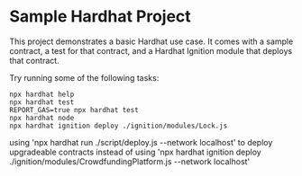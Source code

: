 # Sample Hardhat Project

This project demonstrates a basic Hardhat use case. It comes with a sample contract, a test for that contract, and a Hardhat Ignition module that deploys that contract.

Try running some of the following tasks:

```shell
npx hardhat help
npx hardhat test
REPORT_GAS=true npx hardhat test
npx hardhat node
npx hardhat ignition deploy ./ignition/modules/Lock.js
```
using 'npx hardhat run ./script/deploy.js --network localhost' to deploy upgradeable contracts instead of
using 'npx hardhat ignition deploy ./ignition/modules/CrowdfundingPlatform.js --network localhost'
